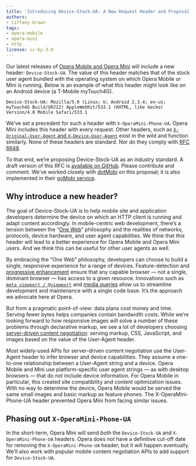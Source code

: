 ```yaml
---
title: 'Introducing Device-Stock-UA: A New Request Header and Proposal'
authors:
- tiffany-brown
tags:
- opera-mobile
- opera-mini
- http
license: cc-by-3.0
---
```


Our latest releases of [Opera Mobile and Opera Mini](https://www.opera.com/mobile/) will include a new header: `Device-Stock-UA`. The value of this header matches that of the stock user agent bundled with the operating system on which Opera Mobile or Mini is running. Below is an example of what this header might look like on an Android device (a T-Mobile myTouch4G).

	Device-Stock-UA: Mozilla/5.0 (Linux; U; Android 2.3.4; en-us; myTouch4G Build/GRJ22) AppleWebKit/533.1 (KHTML, like Gecko) Version/4.0 Mobile Safari/533.1

We’ve set a precedent for such a header with `X-OperaMini-Phone-UA`. Opera Mini includes this header with every request. Other headers, such as [`X-Original-User-Agent` and `X-Device-User-Agent`](http://mobiforge.com/developing/blog/x-device-user-agent-header-appearing-requests) exist in the wild and function similarly. None of these headers are standard. Nor do they comply with [RFC 6648](https://tools.ietf.org/html/rfc6648).

To that end, we’re proposing Device-Stock-UA as an industry standard. A draft version of this RFC is [available on GitHub](https://github.com/operasoftware/Device-Stock-UA-RFC). Please contribute and comment. We’ve worked closely with [dotMobi](http://dotmobi.com/) on this proposal; it is also implemented in their [goMobi service](http://gomobi.info/).

## Why introduce a new header?

The goal of Device-Stock-UA is to help mobile site and application developers determine the device on which an HTTP client is running and adapt content accordingly. In mobile-centric web development, there’s a tension between the “[One Web](http://www.w3.org/TR/mobile-bp/#OneWeb)” philosophy and the realities of networks, protocols, device hardware, and user agent capabilities. We think that this header will lead to a better experience for Opera Mobile and Opera Mini users. And we think this can be useful for other user agents as well.

By embracing the “One Web” philosophy, developers can choose to build a single, responsive experience for a range of devices. Feature-detection and [progressive enhancement](http://www.w3.org/community/webed/wiki/Graceful_degredation_versus_progressive_enhancement) ensure that any capable browser — not a single, dominant browser — has access to a given resource. Innovations such as [`meta viewport / @viewport`](https://dev.opera.com/articles/an-introduction-to-meta-viewport-and-viewport/) and [media queries](https://dev.opera.com/articles/love-your-devices-adaptive-web-design-with-media-queries-viewport-and-more/) allow us to streamline development and maintenance with a single code base. It’s the approach we advocate here at Opera.

But from a pragmatic point-of-view: data plans cost money and time. Serving fewer bytes helps companies contain bandwidth costs. While we’re looking forward to how responsive images will solve a number of these problems through declarative markup, we see a lot of developers choosing [server-driven content negotiation](https://tools.ietf.org/html/rfc2616#page-72): serving markup, CSS, JavaScript, and images based on the value of the User-Agent header.

Most widely-used APIs for server-driven content negotiation use the User-Agent header to infer browser and device capabilities. They assume a one-to-one relationship between a User-Agent string and a device. Opera Mobile and Mini use platform-specific user agent strings — as with desktop browsers — that do not include device information. For Opera Mobile in particular, this created site compatibility and content optimization issues. With no way to determine the device, Opera Mobile would be served the same small images and basic markup as feature phones. The X-OperaMini-Phone-UA header prevented Opera Mini from facing similar issues.

## Phasing out `X-OperaMini-Phone-UA`

In the short-term, Opera Mini will send _both_ the `Device-Stock-UA` and `X-OperaMini-Phone-UA` headers. Opera does not have a definitive cut-off date for removing the `X-OperaMini-Phone-UA` header, but it will happen eventually. We’ll also work with popular mobile content negotiation APIs to add support for `Device-Stock-UA`.
